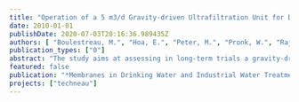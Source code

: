 ```yaml
---
title: "Operation of a 5 m3/d Gravity-driven Ultrafiltration Unit for Decentralised Water Supply"
date: 2010-01-01
publishDate: 2020-07-03T20:16:36.989435Z
authors: [ "Boulestreau, M.", "Hoa, E.", "Peter, M.", "Pronk, W.", "Rajagopaul, R.", "Lesjean, B." ]
publication_types: ["0"]
abstract: "The study aims at assessing in long-term trials a gravity-driven ultrafiltration pilot plant designed for a capacity of 5 m3/d. The unit was operated in South Africa with Ogunjini surface water and was run with restricted chemical intervention or maintenance (no backflush, no aeration, no crossflow and no chemical). Under South African environmental conditions and with direct filtration of the river water and only one manual drainage of the membrane reactor every weekday, the unit could fulfil the design specification in terms of water production (5 m3/d) as long as the turbidity of the raw water remained in a reasonable level (up to 160 NTU), with a filtration flux typically 4 to 6 L/h.m² (corrected at 20°C). This value was in the same range as the lab results and was consistent with the first phase results (around 5-7 L/h.m² after biosand filtration). However, the flux dropped significantly to a range of 2 to 4 L/h.m² after a rain event resulting in a turbidity peak over several days up to > 600 NTU. This demonstrated that for variable raw water types with expected turbidity peaks above 100 NTU, a pre-treatment would be required for the system (biosand filter or other). The performance of microbiological tests confirmed the integrity of the membrane and the ability of the system to achieve complete disinfection."
featured: false
publication: "*Membranes in Drinking Water and Industrial Water Treatment MDIW*"
projects: ["techneau"]
---
```



